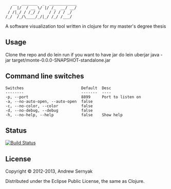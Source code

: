        __  _______  _  ____________
      /  |/  / __ \/ |/ /_  __/ __/
     / /|_/ / /_/ /    / / / / _/  
    /_/  /_/\____/_/|_/ /_/ /___/ 

A software visualization tool written in clojure for my master's degree thesis

## Usage

Clone the repo and do
    lein run 
if you want to have jar do
    lein uberjar
    java -jar target/monte-0.0.0-SNAPSHOT-standalone.jar 

## Command line switches

    Switches                         Default  Desc              
    --------                         -------  ----              
    -p, --port                       8899     Port to listen on 
    -a, --no-auto-open, --auto-open  false                      
    -c, --no-color, --color          false                      
    -d, --no-debug, --debug          false                      
    -h, --no-help, --help            false    Show help  
 
## Status

[![Build Status](https://travis-ci.org/ndrew/monte.png)](https://travis-ci.org/ndrew/monte)

## License

Copyright © 2012-2013, Andrew Sernyak

Distributed under the Eclipse Public License, the same as Clojure.

